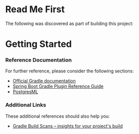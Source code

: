 # Read Me First
The following was discovered as part of building this project:



# Getting Started

### Reference Documentation
For further reference, please consider the following sections:

* [Official Gradle documentation](https://docs.gradle.org)
* [Spring Boot Gradle Plugin Reference Guide](https://docs.spring.io/spring-boot/docs/3.3.1/gradle-plugin/reference/html/)
* [PostgresML](https://docs.spring.io/spring-ai/reference/api/embeddings/postgresml-embeddings.html)

### Additional Links
These additional references should also help you:

* [Gradle Build Scans – insights for your project's build](https://scans.gradle.com#gradle)


